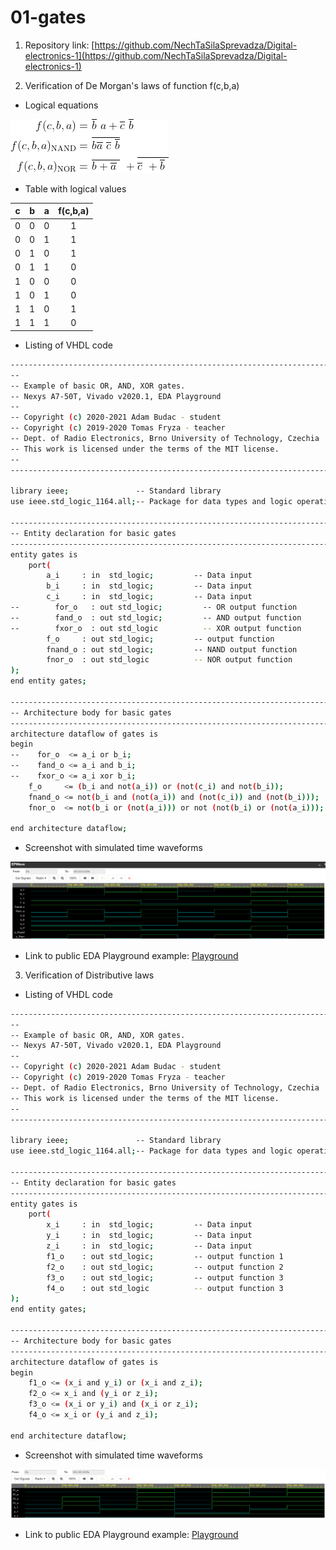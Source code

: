 # 01-gates

1. Repository link: [https://github.com/NechTaSilaSprevadza/Digital-electronics-1](https://github.com/NechTaSilaSprevadza/Digital-electronics-1)



2. Verification of De Morgan's laws of function f(c,b,a)

* Logical equations

![Equation](equation.png)

* Table with logical values

| **c** | **b** |**a** | **f(c,b,a)** |
| :-: | :-: | :-: | :-: |
| 0 | 0 | 0 | 1 |
| 0 | 0 | 1 | 1 |
| 0 | 1 | 0 | 1 |
| 0 | 1 | 1 | 0 |
| 1 | 0 | 0 | 0 |
| 1 | 0 | 1 | 0 |
| 1 | 1 | 0 | 1 |
| 1 | 1 | 1 | 0 |

* Listing of VHDL code

```bash
------------------------------------------------------------------------
--
-- Example of basic OR, AND, XOR gates.
-- Nexys A7-50T, Vivado v2020.1, EDA Playground
--
-- Copyright (c) 2020-2021 Adam Budac - student
-- Copyright (c) 2019-2020 Tomas Fryza - teacher
-- Dept. of Radio Electronics, Brno University of Technology, Czechia
-- This work is licensed under the terms of the MIT license.
--
------------------------------------------------------------------------

library ieee;               -- Standard library
use ieee.std_logic_1164.all;-- Package for data types and logic operations

------------------------------------------------------------------------
-- Entity declaration for basic gates
------------------------------------------------------------------------
entity gates is
    port(
        a_i     : in  std_logic;         -- Data input
        b_i     : in  std_logic;         -- Data input
        c_i     : in  std_logic;         -- Data input
--        for_o   : out std_logic;         -- OR output function
--        fand_o  : out std_logic;         -- AND output function
--        fxor_o  : out std_logic          -- XOR output function
        f_o     : out std_logic;         -- output function
        fnand_o : out std_logic;         -- NAND output function
        fnor_o  : out std_logic          -- NOR output function
);
end entity gates;

------------------------------------------------------------------------
-- Architecture body for basic gates
------------------------------------------------------------------------
architecture dataflow of gates is
begin
--    for_o  <= a_i or b_i;
--    fand_o <= a_i and b_i;
--    fxor_o <= a_i xor b_i;
    f_o     <= (b_i and not(a_i)) or (not(c_i) and not(b_i));
    fnand_o <= not(b_i and (not(a_i)) and (not(c_i)) and (not(b_i)));
    fnor_o  <= not(b_i or (not(a_i))) or not (not(b_i) or (not(a_i)));
    
end architecture dataflow;
```

* Screenshot with simulated time waveforms

![Screenshot](screen.png)

* Link to public EDA Playground example: [Playground](https://www.edaplayground.com/x/AwWm)



3. Verification of Distributive laws

* Listing of VHDL code

```bash
------------------------------------------------------------------------
--
-- Example of basic OR, AND, XOR gates.
-- Nexys A7-50T, Vivado v2020.1, EDA Playground
--
-- Copyright (c) 2020-2021 Adam Budac - student
-- Copyright (c) 2019-2020 Tomas Fryza - teacher
-- Dept. of Radio Electronics, Brno University of Technology, Czechia
-- This work is licensed under the terms of the MIT license.
--
------------------------------------------------------------------------

library ieee;               -- Standard library
use ieee.std_logic_1164.all;-- Package for data types and logic operations

------------------------------------------------------------------------
-- Entity declaration for basic gates
------------------------------------------------------------------------
entity gates is
    port(
        x_i     : in  std_logic;         -- Data input
        y_i     : in  std_logic;         -- Data input
        z_i     : in  std_logic;         -- Data input
        f1_o    : out std_logic;         -- output function 1
        f2_o    : out std_logic;         -- output function 2
        f3_o    : out std_logic;         -- output function 3
        f4_o    : out std_logic          -- output function 3
);
end entity gates;

------------------------------------------------------------------------
-- Architecture body for basic gates
------------------------------------------------------------------------
architecture dataflow of gates is
begin
    f1_o <= (x_i and y_i) or (x_i and z_i);
    f2_o <= x_i and (y_i or z_i);
    f3_o <= (x_i or y_i) and (x_i or z_i);
    f4_o <= x_i or (y_i and z_i);
    
end architecture dataflow;
```

* Screenshot with simulated time waveforms

![Screenshot2](screen2.png)

* Link to public EDA Playground example: [Playground](https://www.edaplayground.com/x/jtKs)






